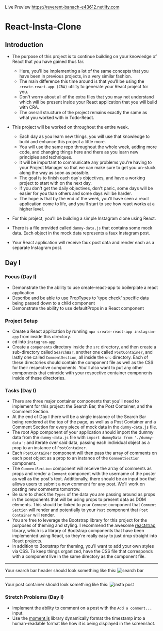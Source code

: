 Live Preview  https://reverent-banach-e43612.netlify.com
# React-Insta-Clone

## Introduction

- The purpose of this project is to continue building on your knowledge of React that you have gained thus far.

  - Here, you'll be implementing a lot of the same concepts that you have been in previous projects, in a very similar fashion.
  - The main difference this time around is that you'll be using the `create-react-app (CRA)` utility to generate your React project for you.
  - Don't worry about all of the extra files that you may not understand which will be present inside your React application that you will build with CRA.
  - The overall structure of the project remains exactly the same as what you worked with in Todo-React.

- This project will be worked on throughout the entire week.

  - Each day as you learn new things, you will use that knowledge to build and enhance this project a little more.
  - You will use the same repo throughout the whole week, adding more code, and changing things here and there as you learn new principles and techniques.
  - It will be important to communicate any problems you're having to your Project Manager so that we can make sure to get you un-stuck along the way as soon as possible.
  - The goal is to finish each day's objectives, and have a working project to start with on the next day.
  - If you don't get the daily objectives, don't panic, some days will be easier for you than others and some days will be harder.
  - The hope is that by the end of the week, you'll have seen a react application come to life, and you'll start to see how react works at a higher level.

- For this project, you'll be building a simple Instagram clone using React.
- There is a file provided called `dummy-data.js` that contains some mock data. Each object in the mock data represents a faux Instagram post.
- Your React application will receive faux post data and render each as a separate Instagram post.

## Day I

### Focus (Day I)

- Demonstrate the the ability to use create-react-app to boilerplate a react application
- Describe and be able to use PropTypes to 'type check' specific data being passed down to a child component
- Demonstrate the ability to use defaultProps in a React component

### Project Setup

- Create a React application by running `npx create-react-app instagram-app` from inside this directory.
- cd into `instagram-app`
- Create a `components` directory inside the `src` directory, and then create a sub-directory called `SearchBar`, another one called `PostContainer`, and lastly one called `CommentSection`, all inside the `src` directory. Each of these directories should contain the component file as well as the CSS for their respective components. You'll also want to put any other components that coincide with your respective container components inside of these directories.

### Tasks (Day I)

- There are three major container components that you'll need to implement for this project: the Search Bar, the Post Container, and the Comment Section.
- At the end of Day I there will be a single instance of the Search Bar being rendered at the top of the page, as well as a Post Container and a Comment Section for every piece of mock data in the `dummy-data.js` file.
- The root App component of your application should import the dummy data from the `dummy-data.js` file with `import dummyData from './dummy-data';` and iterate over said data, passing each individual object as a prop to an instance of `PostContainer`.
- Each `PostContainer` component will then pass the array of comments on each post object as a prop to an instance of the `CommentSection` component.
- The `CommentSection` component will receive the array of comments as props and render a `Comment` component with the username of the poster as well as the post's text. Additionally, there should be an input box that allows users to submit a new comment for any post. We'll work on posting new comments tomorrow.
- Be sure to check the `Types` of the data you are passing around as props in the components that will be using props to present data as DOM elements. This should be linked to your `Comment` component that `Comment Section` will render and potentially to your `Post` component that `Post Container` will render.
- You are free to leverage the Bootstrap library for this project for the purposes of theming and styling. I recommend the awesome [reactstrap](https://reactstrap.github.io/) library, which is a library of Bootstrap components that have been implemented using React, so they're really easy to just drop straight into React projects.
- In addition to Bootstrap for theming, you'll want to add your own styles via CSS. To keep things organized, have the CSS file that corresponds with a component live in the same directory as the component file.

---

Your search bar header should look something like this:
![search bar](/assets/ig_search_bar.png)

---

Your post container should look something like this:
![insta post](/assets/ig_post.png)

### Stretch Problems (Day I)

- Implement the ability to comment on a post with the `Add a comment...` input.
- Use the [moment.js](https://momentjs.com/) library dynamically format the timestamp into a human-readable format like how it is being displayed in the screenshot.

